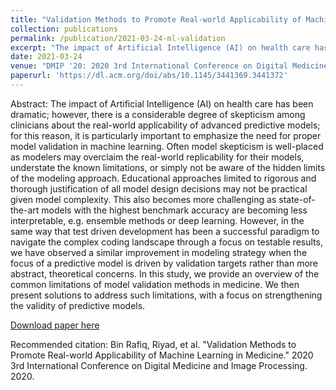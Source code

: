 ```yaml
---
title: "Validation Methods to Promote Real-world Applicability of Machine Learning in Medicine"
collection: publications
permalink: /publication/2021-03-24-ml-validation
excerpt: "The impact of Artificial Intelligence (AI) on health care has been dramatic; however, there is a considerable degree of skepticism among clinicians about the real-world applicability of advanced predictive models; for this reason, it is particularly important to emphasize the need for proper model validation in machine learning. In this study, we provide an overview of the common limitations of model validation methods in medicine. We then present solutions to address such limitations, with a focus on strengthening the validity of predictive models."
date: 2021-03-24
venue: "DMIP '20: 2020 3rd International Conference on Digital Medicine and Image Processing"
paperurl: 'https://dl.acm.org/doi/abs/10.1145/3441369.3441372'
---
```

Abstract: The impact of Artificial Intelligence (AI) on health care has been dramatic; however, there is a considerable degree of skepticism among clinicians about the real-world applicability of advanced predictive models; for this reason, it is particularly important to emphasize the need for proper model validation in machine learning. Often model skepticism is well-placed as modelers may overclaim the real-world replicability for their models, understate the known limitations, or simply not be aware of the hidden limits of the modeling approach. Educational approaches limited to rigorous and thorough justification of all model design decisions may not be practical given model complexity. This also becomes more challenging as state-of-the-art models with the highest benchmark accuracy are becoming less interpretable, e.g. ensemble methods or deep learning. However, in the same way that test driven development has been a successful paradigm to navigate the complex coding landscape through a focus on testable results, we have observed a similar improvement in modeling strategy when the focus of a predictive model is driven by validation targets rather than more abstract, theoretical concerns. In this study, we provide an overview of the common limitations of model validation methods in medicine. We then present solutions to address such limitations, with a focus on strengthening the validity of predictive models.

[Download paper here](http://riyadrafiq.github.io/files/ml-validation.pdf)

Recommended citation: Bin Rafiq, Riyad, et al. "Validation Methods to Promote Real-world Applicability of Machine Learning in Medicine." 2020 3rd International Conference on Digital Medicine and Image Processing. 2020.

